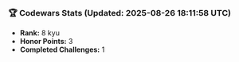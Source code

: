 ### 🏆 Codewars Stats (Updated: 2025-08-26 18:11:58 UTC)

- **Rank:** 8 kyu
- **Honor Points:** 3
- **Completed Challenges:** 1
